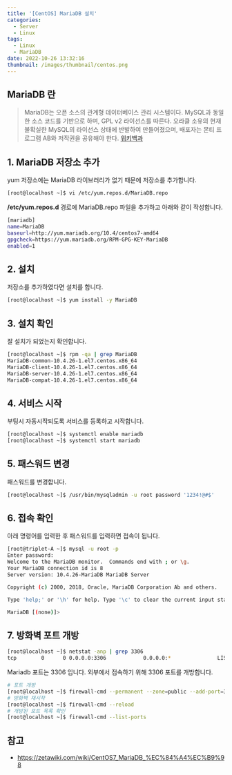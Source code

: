 ```yaml
---
title: '[CentOS] MariaDB 설치'
categories:
  - Server
  - Linux
tags:
  - Linux
  - MariaDB
date: 2022-10-26 13:32:16
thumbnail: /images/thumbnail/centos.png
---
```


## MariaDB 란

> MariaDB는 오픈 소스의 관계형 데이터베이스 관리 시스템이다. MySQL과 동일한 소스 코드를 기반으로 하며, GPL v2 라이선스를 따른다. 오라클 소유의 현재 불확실한 MySQL의 라이선스 상태에 반발하여 만들어졌으며, 배포자는 몬티 프로그램 AB와 저작권을 공유해야 한다.
> [위키백과](https://ko.wikipedia.org/wiki/MariaDB)

## 1. MariaDB 저장소 추가

yum 저장소에는 MariaDB 라이브러리가 없기 때문에 저장소를 추가합니다.

```bash
[root@localhost ~]$ vi /etc/yum.repos.d/MariaDB.repo
```

**/etc/yum.repos.d** 경로에 MariaDB.repo 파일을 추가하고 아래와 같이 작성합니다.

```bash
[mariadb]
name=MariaDB
baseurl=http://yum.mariadb.org/10.4/centos7-amd64
gpgcheck=https://yum.mariadb.org/RPM-GPG-KEY-MariaDB
enabled=1
```

## 2. 설치

저장소를 추가하였다면 설치를 합니다.

```bash
[root@localhost ~]$ yum install -y MariaDB
```

## 3. 설치 확인

잘 설치가 되었는지 확인합니다.

```bash
[root@localhost ~]$ rpm -qa | grep MariaDB
MariaDB-common-10.4.26-1.el7.centos.x86_64
MariaDB-client-10.4.26-1.el7.centos.x86_64
MariaDB-server-10.4.26-1.el7.centos.x86_64
MariaDB-compat-10.4.26-1.el7.centos.x86_64
```

## 4. 서비스 시작

부팅시 자동시작되도록 서비스를 등록하고 시작합니다.

```bash
[root@localhost ~]$ systemctl enable mariadb
[root@localhost ~]$ systemctl start mariadb
```

## 5. 패스워드 변경

패스워드를 변경합니다.

```bash
[root@localhost ~]$ /usr/bin/mysqladmin -u root password '1234!@#$'
```

## 6. 접속 확인

아래 명령어를 입력한 후 패스워드를 입력하면 접속이 됩니다.

```bash
[root@triplet-A ~]$ mysql -u root -p
Enter password:
Welcome to the MariaDB monitor.  Commands end with ; or \g.
Your MariaDB connection id is 8
Server version: 10.4.26-MariaDB MariaDB Server

Copyright (c) 2000, 2018, Oracle, MariaDB Corporation Ab and others.

Type 'help;' or '\h' for help. Type '\c' to clear the current input statement.

MariaDB [(none)]>
```

## 7. 방화벽 포트 개방

```bash
[root@localhost ~]$ netstat -anp | grep 3306
tcp        0      0 0.0.0.0:3306            0.0.0.0:*               LISTEN      12596/mysqld
```

Mariadb 포트는 3306 입니다. 외부에서 접속하기 위해 3306 포트를 개방합니다.

```bash
# 포트 개방
[root@localhost ~]$ firewall-cmd --permanent --zone=public --add-port=3306/tcp
# 방화벽 재시작
[root@localhost ~]$ firewall-cmd --reload
# 개방된 포트 목록 확인
[root@localhost ~]$ firewall-cmd --list-ports
```

## 참고

- https://zetawiki.com/wiki/CentOS7_MariaDB_%EC%84%A4%EC%B9%98
